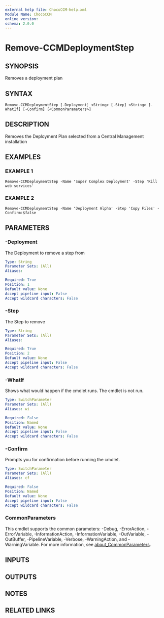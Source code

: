 ```yaml
---
external help file: ChocoCCM-help.xml
Module Name: ChocoCCM
online version:
schema: 2.0.0
---
```


# Remove-CCMDeploymentStep

## SYNOPSIS
Removes a deployment plan

## SYNTAX

```
Remove-CCMDeploymentStep [-Deployment] <String> [-Step] <String> [-WhatIf] [-Confirm] [<CommonParameters>]
```

## DESCRIPTION
Removes the Deployment Plan selected from a Central Management installation

## EXAMPLES

### EXAMPLE 1
```
Remove-CCMDeploymentStep -Name 'Super Complex Deployment' -Step 'Kill web services'
```

### EXAMPLE 2
```
Remove-CCMDeploymentStep -Name 'Deployment Alpha' -Step 'Copy Files' -Confirm:$false
```

## PARAMETERS

### -Deployment
The Deployment to  remove a step from

```yaml
Type: String
Parameter Sets: (All)
Aliases:

Required: True
Position: 1
Default value: None
Accept pipeline input: False
Accept wildcard characters: False
```

### -Step
The Step to remove

```yaml
Type: String
Parameter Sets: (All)
Aliases:

Required: True
Position: 2
Default value: None
Accept pipeline input: False
Accept wildcard characters: False
```

### -WhatIf
Shows what would happen if the cmdlet runs.
The cmdlet is not run.

```yaml
Type: SwitchParameter
Parameter Sets: (All)
Aliases: wi

Required: False
Position: Named
Default value: None
Accept pipeline input: False
Accept wildcard characters: False
```

### -Confirm
Prompts you for confirmation before running the cmdlet.

```yaml
Type: SwitchParameter
Parameter Sets: (All)
Aliases: cf

Required: False
Position: Named
Default value: None
Accept pipeline input: False
Accept wildcard characters: False
```

### CommonParameters
This cmdlet supports the common parameters: -Debug, -ErrorAction, -ErrorVariable, -InformationAction, -InformationVariable, -OutVariable, -OutBuffer, -PipelineVariable, -Verbose, -WarningAction, and -WarningVariable. For more information, see [about_CommonParameters](http://go.microsoft.com/fwlink/?LinkID=113216).

## INPUTS

## OUTPUTS

## NOTES

## RELATED LINKS
